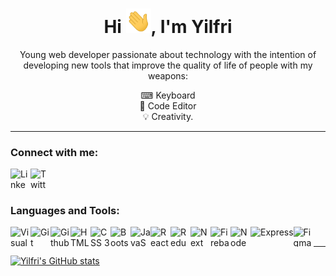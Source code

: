 <h1 align="center">Hi <img src="https://raw.githubusercontent.com/ABSphreak/ABSphreak/master/gifs/Hi.gif" width="40px" />, I'm Yilfri</h1>
<p align="center">Young web developer passionate about technology with the intention of developing new tools that improve the quality of life of people with my weapons: </p>

<p align="center"> 
⌨
Keyboard <br />
📝
Code Editor <br />
💡
Creativity.
</p>

---

### Connect with me:

[<img align="left" alt="Linkedin" height="32" width="32" src="https://cdn.svgporn.com/logos/linkedin-icon.svg" />][linkedin]

[<img align="left" alt="Twitter" height="32" width="32" src="https://cdn.svgporn.com/logos/twitter.svg" />][twitter]

<br />
<br />

### Languages and Tools:

<img align="left" alt="Visual Studio Code" height="32" width="32" src="https://cdn.svgporn.com/logos/visual-studio-code.svg" />
<img align="left" alt="Git" height="32" width="32" src="https://cdn.svgporn.com/logos/git-icon.svg" />
<img align="left" alt="Github" height="32" width="32" src="https://cdn.svgporn.com/logos/github-icon.svg" />
<img align="left" alt="HTML 5" height="32" width="32" src="https://cdn.svgporn.com/logos/html-5.svg" />
<img align="left" alt="CSS 3" height="32" width="32" src="https://cdn.svgporn.com/logos/css-3.svg" />
<img align="left" alt="Bootstrap" height="32" width="32" src="https://cdn.svgporn.com/logos/bootstrap.svg" />
<img align="left" alt="JavaScript" height="32" width="32" src="https://cdn.svgporn.com/logos/javascript.svg" />
<img align="left" alt="React Js" height="32" width="32" src="https://cdn.svgporn.com/logos/react.svg" />
<img align="left" alt="Redux Js" height="32" width="32" src="https://cdn.svgporn.com/logos/redux.svg" />
<img align="left" alt="Next Js" height="32" width="32" src="https://cdn.svgporn.com/logos/nextjs-icon.svg" />
<img align="left" alt="Firebase" height="32" width="32" src="https://cdn.svgporn.com/logos/firebase.svg" />
<img align="left" alt="Node" height="32" width="32" src="https://cdn.svgporn.com/logos/nodejs-icon.svg" />
<img align="left" alt="Express" height="32"  src="https://cdn.svgporn.com/logos/express.svg" />
<img align="left" alt="Figma" height="32" width="32" src="https://cdn.svgporn.com/logos/figma.svg" />

<br />

---

[![Yilfri's GitHub stats](https://github-readme-stats.vercel.app/api?username=yilfri)](https://github.com/yilfri/github-readme-stats)

[twitter]: https://twitter.com/yilfris
[linkedin]: https://www.linkedin.com/in/yilfri-salave-737622174/
